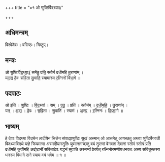 +++
title = "०१ ओ श्रुष्टिर्विदथ्या३"

+++
## अधिमन्त्रम्
विश्वेदेवाः। वसिष्ठः। त्रिष्टुप्।

## मन्त्रः
ओ श्रु॒ष्टिर्वि॑द॒थ्या॒३॒॑ समे॑तु॒ प्रति॒ स्तोमं॑ दधीमहि तु॒राणा॑म् ।  
यद॒द्य दे॒वः स॑वि॒ता सु॒वाति॒ स्यामा॑स्य र॒त्निनो॑ विभा॒गे ॥

## पदपाठः
ओ इति॑ । श्रु॒ष्टिः । वि॒द॒थ्या॑ । सम् । ए॒तु॒ । प्रति॑ । स्तोम॑म् । द॒धी॒म॒हि॒ । तु॒राणा॑म् ।  
यत् । अ॒द्य । दे॒वः । स॒वि॒ता । सु॒वाति॑ । स्याम॑ । अ॒स्य॒ । र॒त्निनः॑ । वि॒ऽभा॒गे ॥

## भाष्यम्
हे देवाः विदथ्या विदथेन त्वदीयेन चित्तेन संपाद्याश्रुष्टिः सुखं अस्मान् ओ आसमेतु आगच्छतु अथवा श्रुष्टिर्वेगवती विदथ्याविदथे यज्ञे क्रियमाणा अस्मदीयास्तुतिः युष्मानागच्छतु वयं तुराणां वेगवतां देवानां स्तोमं स्तोत्रं प्रति दधीमहि कुर्वीमहि अद्येदानीं सवितादेवः यद्धनं सुवाति अस्मभ्यं प्रेरयेत् रत्निनोरमणीयधनवतः अस्य सवितुस्तस्य धनस्य विभागे दाने स्याम वयं भवेम ॥ १ ॥